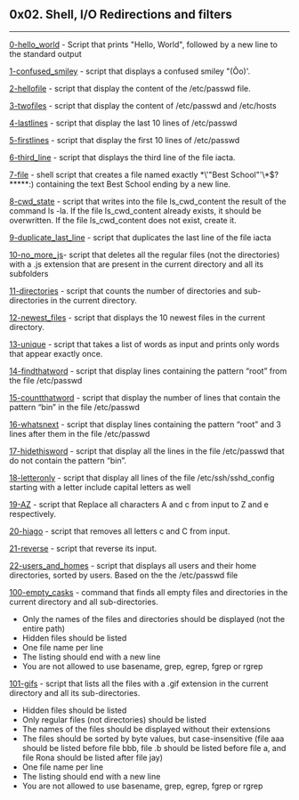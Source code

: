 ## 0x02. Shell, I/O Redirections and filters
---

[0-hello_world](./0-hello_world) - Script that prints "Hello, World", followed by a new line to the standard output

[1-confused_smiley](./1-confused_smiley) - script that displays a confused smiley "(Ôo)'.

[2-hellofile](./2-hellofile) - script that display the content of the /etc/passwd file.

[3-twofiles](./3-twofiles) - script that display the content of /etc/passwd and /etc/hosts

[4-lastlines](./4-lastlines) - script that display the last 10 lines of /etc/passwd

[5-firstlines](./5-firstlines) - script that display the first 10 lines of /etc/passwd

[6-third_line](./6-third_line) - script that displays the third line of the file iacta.

[7-file](./7-file) - shell script that creates a file named exactly \*\\'"Best School"\'\\*$\?\*\*\*\*\*:) containing the text Best School ending by a new line.

[8-cwd_state](./8-cwd_state) - script that writes into the file ls_cwd_content the result of the command ls -la. If the file ls_cwd_content already exists, it should be overwritten. If the file ls_cwd_content does not exist, create it.

[9-duplicate_last_line](./9-duplicate_last_line) - script that duplicates the last line of the file iacta

[10-no_more_js](./10-no_more_js)- script that deletes all the regular files (not the directories) with a .js extension that are present in the current directory and all its subfolders

[11-directories](./11-directories) - script that counts the number of directories and sub-directories in the current directory.

[12-newest_files](./12-newest_files) - script that displays the 10 newest files in the current directory.

[13-unique](./13-unique) - script that takes a list of words as input and prints only words that appear exactly once.

[14-findthatword](./14-findthatword) - script that display lines containing the pattern “root” from the file /etc/passwd

[15-countthatword](./15-countthatword) - script that display the number of lines that contain the pattern “bin” in the file /etc/passwd

[16-whatsnext](./16-whatsnext) - script that display lines containing the pattern “root” and 3 lines after them in the file /etc/passwd

[17-hidethisword](./17-hidethisword) - script that display all the lines in the file /etc/passwd that do not contain the pattern “bin”.

[18-letteronly](./18-letteronly) - script that display all lines of the file /etc/ssh/sshd_config starting with a letter include capital letters as well

[19-AZ](./19-AZ) - script that Replace all characters A and c from input to Z and e respectively.

[20-hiago](./20-hiago) - script that removes all letters c and C from input.

[21-reverse](./21-reverse) - script that reverse its input.

[22-users_and_homes](./22-users_and_homes) -  script that displays all users and their home directories, sorted by users. Based on the the /etc/passwd file

[100-empty_casks](./100-empty_casks) - command that finds all empty files and directories in the current directory and all sub-directories.
 * Only the names of the files and directories should be displayed (not the entire path)
 * Hidden files should be listed
 * One file name per line
 * The listing should end with a new line
 * You are not allowed to use basename, grep, egrep, fgrep or rgrep

[101-gifs](./101-gifs) - script that lists all the files with a .gif extension in the current directory and all its sub-directories.
 * Hidden files should be listed
 * Only regular files (not directories) should be listed
 * The names of the files should be displayed without their extensions
 * The files should be sorted by byte values, but case-insensitive (file aaa should be listed before file bbb, file .b should be listed before file a, and file Rona should be listed after file jay)
 * One file name per line
 * The listing should end with a new line
 * You are not allowed to use basename, grep, egrep, fgrep or rgrep


